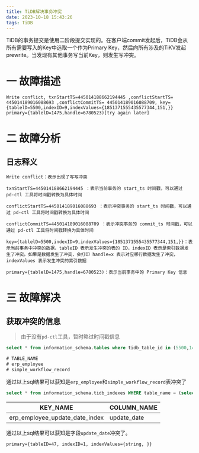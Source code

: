 ```yaml
---
title: TiDB解决事务冲突
date: 2023-10-18 15:43:26
tags: TiDB
---
```

TiDB的事务提交是使用二阶段提交实现的。在客户端commit发起后，TiDB会从所有需要写入的Key中选取一个作为Primary Key，然后向所有涉及的TiKV发起prewrite。当发现有其他事务写当前Key，则发生写冲突。  
<!--more-->

# 一 故障描述
``` log
Write conflict, txnStartTS=445014188662194445 ,conflictStartTS= 445014189016088693 ,conflictCommitTS= 445014189016088709, key={tablelD=5500,indexID=9,indexValues={1851371555435577344,151,}} primary={tablelD=1475,handle=6780523)[try again later]
```
# 二 故障分析

## 日志释义
``` log
Write conflict：表示出现了写写冲突

txnStartTS=445014188662194445 ：表示当前事务的 start_ts 时间戳，可以通过 pd-ctl 工具将时间戳转换为具体时间

conflictStartTS=445014189016088693 ：表示冲突事务的 start_ts 时间戳，可以通过 pd-ctl 工具将时间戳转换为具体时间

conflictCommitTS=445014189016088709 ：表示冲突事务的 commit_ts 时间戳，可以通过 pd-ctl 工具将时间戳转换为具体时间

key={tablelD=5500,indexID=9,indexValues={1851371555435577344,151,}}：表示当前事务中冲突的数据，tableID 表示发生冲突的表的 ID，indexID 表示是索引数据发生了冲突。如果是数据发生了冲突，会打印 handle=x 表示对应哪行数据发生了冲突，indexValues 表示发生冲突的索引数据

primary={tablelD=1475,handle=6780523)：表示当前事务中的 Primary Key 信息
```

# 三 故障解决

## 获取冲突的信息
> 由于没有`pd-ctl`工具，暂时略过时间戳信息  

``` sql
select * from information_schema.tables where tidb_table_id in (5500,1475);

# TABLE_NAME
# erp_employee
# simple_workflow_record

```
通过以上sql结果可以获知是`erp_employee`和`simple_workflow_record`表冲突了  
``` sql
select * from information_schema.tidb_indexes WHERE table_name = (select TABLE_NAME from information_schema.tables where tidb_table_id =5500) and index_id = 9;

```    

|KEY_NAME|COLUMN_NAME|
|--|--|
|erp_employee_update_date_index|update_date|
通过以上sql结果可以获知是字段`update_date`冲突了。

``` log
primary={tableID=47, indexID=1, indexValues={string, }}
```



